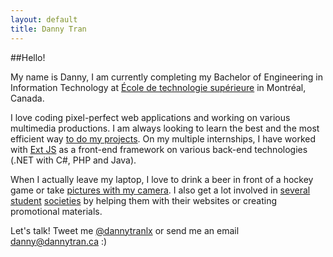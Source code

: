 ```yaml
---
layout: default
title: Danny Tran
---
```


##Hello!

My name is Danny, I am currently completing my Bachelor of Engineering in Information Technology at [&Eacute;cole de technologie sup&eacute;rieure](http://etsmtl.ca/) in Montr&eacute;al, Canada. 

I love coding pixel-perfect web applications and working on various multimedia productions. I am always looking to learn the best and the most efficient way [to do my projects](http://github.com/dannytranlx). On my multiple internships, I have worked with [Ext JS](http://sencha.com/) as a front-end framework on various back-end technologies (.NET with C#, PHP and Java).

When I actually leave my laptop, I love to drink a beer in front of a hockey game or take [pictures with my camera](http://www.flickr.com/dannytranlx). I also get a lot involved in [several](http://clubapplets.ca/) [student](http://lanets.ca/) [societies](http://dciets.com/) by helping them with their websites or creating promotional materials.

Let's talk! Tweet me [@dannytranlx](http://twitter.com/dannytranlx) or send me an email [danny@dannytran.ca](mailto:danny@dannytran.ca) :)